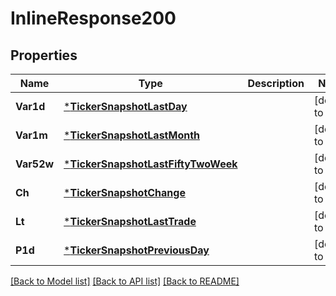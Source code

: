 # InlineResponse200

## Properties
Name | Type | Description | Notes
------------ | ------------- | ------------- | -------------
**Var1d** | [***TickerSnapshotLastDay**](TickerSnapshotLastDay.md) |  | [default to null]
**Var1m** | [***TickerSnapshotLastMonth**](TickerSnapshotLastMonth.md) |  | [default to null]
**Var52w** | [***TickerSnapshotLastFiftyTwoWeek**](TickerSnapshotLastFiftyTwoWeek.md) |  | [default to null]
**Ch** | [***TickerSnapshotChange**](TickerSnapshotChange.md) |  | [default to null]
**Lt** | [***TickerSnapshotLastTrade**](TickerSnapshotLastTrade.md) |  | [default to null]
**P1d** | [***TickerSnapshotPreviousDay**](TickerSnapshotPreviousDay.md) |  | [default to null]

[[Back to Model list]](../README.md#documentation-for-models) [[Back to API list]](../README.md#documentation-for-api-endpoints) [[Back to README]](../README.md)

